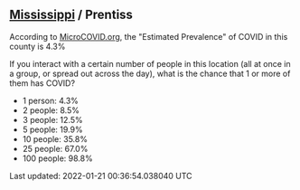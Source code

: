 
## [Mississippi](/united-states/mississippi) / Prentiss

According to [MicroCOVID.org](http://microcovid.org),
the "Estimated Prevalence" of COVID in this county is 4.3%

If you interact with a certain number of people in this location
(all at once in a group, or spread out across the day), what is the chance that
1 or more of them has COVID?

- 1 person: 4.3%
- 2 people: 8.5%
- 3 people: 12.5%
- 5 people: 19.9%
- 10 people: 35.8%
- 25 people: 67.0%
- 100 people: 98.8%

Last updated: 2022-01-21 00:36:54.038040 UTC
